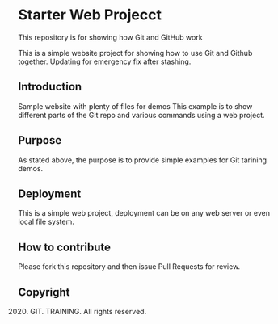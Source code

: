 # Starter Web Projecct

This repository is for showing how Git and GitHub work

This is a simple website project for showing how to use Git and Github together. Updating for emergency fix after stashing.

## Introduction

Sample website with plenty of files for demos
This example is to show different parts of the Git repo and various commands using a web project.

## Purpose

As stated above, the purpose is to provide simple examples for Git tarining demos.

## Deployment

This is a simple web project, deployment can be on any web server or even local file system.

## How to contribute

Please fork this repository and then issue Pull Requests for review.

## Copyright

2020. GIT. TRAINING. All rights reserved.